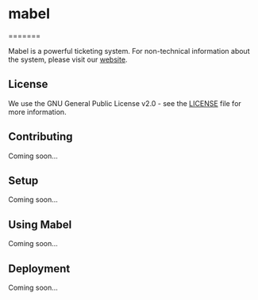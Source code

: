 # mabel
=======

Mabel is a powerful ticketing system. For non-technical information about the system, please visit our [website](http://mabelticketing.co.uk).

## License

We use the GNU General Public License v2.0 - see the [LICENSE](https://github.com/mabelticketing/mabel/blob/master/LICENSE.txt) file for more information.

## Contributing

Coming soon...

## Setup

Coming soon...
<!--
### Requirements

### Installation
-->

## Using Mabel

Coming soon...

## Deployment

Coming soon...

